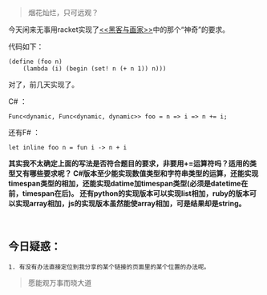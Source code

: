 > 烟花灿烂，只可远观？

今天闲来无事用racket实现了[<<黑客与画家>>](http://www.ruanyifeng.com/blog/2010/10/why_lisp_is_superior.html)中的那个“神奇”的要求。

代码如下：

    (define (foo n)
        (lambda (i) (begin (set! n (+ n 1)) n)))


对了，前几天实现了。

C# ：

    Func<dynamic, Func<dynamic, dynamic>> foo = n => i => n += i;


还有F# ： 

    let inline foo n = fun i -> n + i

**其实我不太确定上面的写法是否符合题目的要求，非要用+=运算符吗？适用的类型又有哪些要求呢？
C#版本至少能实现数值类型和字符串类型的运算，还能实现timespan类型的相加，还能实现datime加timespan类型(必须是datetime在前，timespan在后)。
还有python的实现版本可以实现list相加，ruby的版本可以实现array相加，js的实现版本虽然能使array相加，可是结果却是string。**

&nbsp;

## 今日疑惑：

    1. 有没有办法直接定位到我分享的某个链接的页面里的某个位置的办法呢。



> 愿能观万事而晓大道